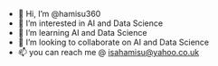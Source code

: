 - 👋 Hi, I’m @hamisu360
- 👀 I’m interested in AI and Data Science 
- 🌱 I’m learning AI and Data Science 
- 💞️ I’m looking to collaborate on AI and Data Science 
- 📫 you can reach me @ isahamisu@yahoo.co.uk
  

<!---
hamisu360/hamisu360 is a ✨ special ✨ repository because its `README.md` (this file) appears on your GitHub profile.
You can click the Preview link to take a look at your changes.
--->
